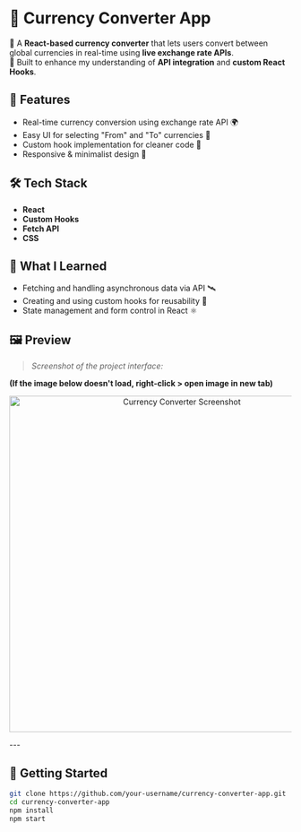 # 💱 Currency Converter App

🔄 A **React-based currency converter** that lets users convert between global currencies in real-time using **live exchange rate APIs**.  
🧠 Built to enhance my understanding of **API integration** and **custom React Hooks**.

## 🚀 Features
- Real-time currency conversion using exchange rate API 🌍
- Easy UI for selecting "From" and "To" currencies 🧾
- Custom hook implementation for cleaner code 🧩
- Responsive & minimalist design 🎨

## 🛠️ Tech Stack
- **React**
- **Custom Hooks**
- **Fetch API**
- **CSS**

## 🧪 What I Learned
- Fetching and handling asynchronous data via API 🛰️  
- Creating and using custom hooks for reusability 🔄  
- State management and form control in React ⚛️

## 🖼️ Preview

> _Screenshot of the project interface:_

**(If the image below doesn't load, right-click > open image in new tab)**

 <p align="center">
  <img src="https://drive.google.com/uc?export=view&id=1q34tcNsF63eBCBpqip2DFJgq66ZjHFAr" alt="Currency Converter Screenshot" width="600" />
</p>
---

## 📂 Getting Started

```bash
git clone https://github.com/your-username/currency-converter-app.git
cd currency-converter-app
npm install
npm start
